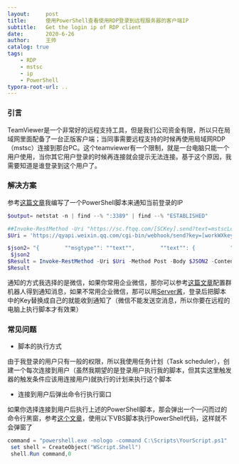 ```yaml
---
layout:     post
title:      使用PowerShell查看使用RDP登录到远程服务器的客户端IP
subtitle:   Get the login ip of RDP client
date:       2020-6-26
author:     王帅
catalog: true
tags:
    - RDP
    - mstsc
    - ip
    - PowerShell
typora-root-url: ..
---
```


### 引言
TeamViewer是一个非常好的远程支持工具，但是我们公司资金有限，所以只在局域网里面配备了一台正版客户端；当同事需要远程支持的时候再使用局域网RDP（mstsc）连接到那台PC。这个teamviewer有一个限制，就是一台电脑只能一个用户使用，当你其它用户登录的时候再连接就会提示无法连接。基于这个原因，我需要知道是谁登录到这个用户了。

### 解决方案

参考[这篇文章](https://serverfault.com/questions/361565/how-can-i-get-the-ip-address-of-a-remote-desktop-client-and-how-can-i-trigger-a)我编写了一个PowerShell脚本来通知当前登录的IP

```powershell
$output= netstat -n | find --% ":3389" | find --% "ESTABLISHED"

##Invoke-RestMethod -Uri "https://sc.ftqq.com/[SCKey].send?text=mstscLogin&desp=$output"
$Uri = 'https://qyapi.weixin.qq.com/cgi-bin/webhook/send?key=[workWXkey]'

$json2= "{        ""msgtype"": ""text"",        ""text"": {           ""content"": ""$output""        }   }"
 $json2
$Result = Invoke-RestMethod -Uri $Uri -Method Post -Body $JSON2 -ContentType "application/json"
$Result
```

通知的方式我选择的是微信，如果你常用企业微信，那你可以参考[这篇文章](https://work.weixin.qq.com/api/doc/90000/90136/91770)配置群机器人得到通知消息，如果不常用企业微信，那可以用[Server酱](http://sc.ftqq.com/3.version)，登录后把脚本中的Key替换成自己的就能收到通知了（微信不能发送空消息，所以你要在远程的电脑上执行脚本才有效果）

### 常见问题

* 脚本的执行方式

由于我登录的用户只有一般的权限，所以我使用任务计划（Task scheduler），创建一个每次连接到用户（虽然我期望的是登录用户执行我的脚本，但其实这里触发器的触发条件应该用连接用户)就执行的计划来执行这个脚本

* 连接到用户后弹出命令行执行窗口

如果你选择连接到用户后执行上述的PowerShell脚本，那会弹出一个一闪而过的命令行黑窗，参考[这个文章](https://social.technet.microsoft.com/Forums/windows/en-US/24d1b052-b56d-4a34-b39b-602ca84cf4bd/task-scheduler-hidden-powershell-with-no-popup?forum=winserverpowershell)，使用以下VBS脚本执行PowerShell代码，这样就不会弹窗了

```powershell
command = "powershell.exe -nologo -command C:\Scripts\YourScript.ps1"
 set shell = CreateObject("WScript.Shell")
 shell.Run command,0
```



